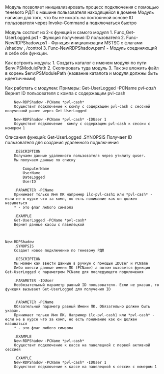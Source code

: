 Модуль позволяет инициализировать процесс подключения с помощью теневого РДП к машине пользователя находящейся в домене 
Модуль написан для того, что бы не искать на постоянной основе ID пользователя через Invoke-Command а подключаться быстро

Модуль состоит из 2-х функций и самого модуля 
    1. Func_Get-UserLogged.ps1 - Функция получения ID пользователя 
    2. Func-NewRDPShadow.ps1 - Функция инициализации MSTSC c флагами /shadow , /control 
    3. Func-NewRDPShadow.psm1 - Модуль соединяющий в себе обе функции. 

Как встроить модуль:
    1. Создать каталог с именем модуля по пути  $env:PSModulePath 
    2. Скопировать туда модуль 
    3. Так же вложить файл в корень $env:PSModulePath  (название каталога и модуля должны быть идентичными)

Как работать с модулем:
    Примеры:
        Get-UserLogged -PCName *pvl-cash* 
        Вернет ID пользователя с компа с содержащим pvl-cash
    
        New-RDPShadow -PCName *pvl-cash* 
        Осуществит подключение к компу с содержащем pvl-cash с сессией полученной ранее через Get-UserLogged
    
        New-RDPShadow -PCName *pvl-cash* -IDUser 1
        Осуществит подключение  компу с содержащем pvl-cash к сессии с номером 1  

Описания функций:
    Get-UserLogged
        .SYNOPSIS
        Получает ID пользователя для создания удаленного подключения  
    
        .DESCRIPTION
        Получаем данные удаленного пользователя через утилиту quser. 
        Мы получаем данные по списку
             
            ComputerName
            UserName
            DateLogged
            UserID
    
        .PARAMETER -PCName
        Принимает только Имя ПК например ilc-pvl-cash1 или *pvl-cash* - если не в курсе что за комп, но есть понимание как он должен называться
        * - это флаг любого символа          
    
        .EXAMPLE
        Get-UserLogged -PCName *pvl-cash* 
        Вернет данные кассы с павелецкой 
    
    
    
    New-RDPShadow
        .SYNOPSIS
        Создает новое подключение по теневому РДП  
    
        .DESCRIPTION
        Мы можем как ввести данные в ручную с помощью IDUser и PCName 
        Либо ввести данные имени ПК (PCName) а потом вызовется функция Get-UserLogged с параметром PCName для последующего подключения
    
        .PARAMETER -IDUser
        Необязательный параметр равный ID пользователя. Если не указан, то функция вызывает Get-UserLogged для получения ID
    
    
        .PARAMETER -PCName
        Обязательный параметр равный Имени ПК. Обязательно должен быть указан. 
        Принимает только Имя ПК. Например ilc-pvl-cash1 или *pvl-cash* - если не в курсе что за комп, но есть понимание как он должен называться
        * - это флаг любого символа
    
        .EXAMPLE
        New-RDPShadow -PCName *pvl-cash* 
        Осуществит подключение к кассе на павелецкой с первой активной сессией 
    
        .EXAMPLE
        New-RDPShadow -PCName *pvl-cash* -IDUser 1
        Осуществит подключение к кассе на павелецкой к сессии с номером 1 
